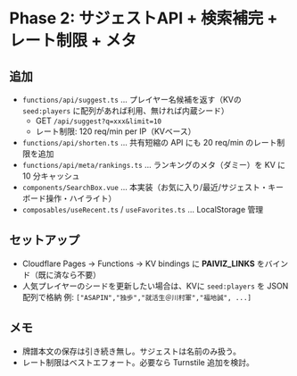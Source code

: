 # Phase 2: サジェストAPI + 検索補完 + レート制限 + メタ

## 追加

- `functions/api/suggest.ts` … プレイヤー名候補を返す（KVの `seed:players` に配列があれば利用、無ければ内蔵シード）
  - GET `/api/suggest?q=xxx&limit=10`
  - レート制限: 120 req/min per IP（KVベース）
- `functions/api/shorten.ts` … 共有短縮の API にも 20 req/min のレート制限を追加
- `functions/api/meta/rankings.ts` … ランキングのメタ（ダミー）を KV に 10 分キャッシュ
- `components/SearchBox.vue` … 本実装（お気に入り/最近/サジェスト・キーボード操作・ハイライト）
- `composables/useRecent.ts` / `useFavorites.ts` … LocalStorage 管理

## セットアップ

- Cloudflare Pages → Functions → KV bindings に **PAIVIZ_LINKS** をバインド（既に済なら不要）
- 人気プレイヤーのシードを更新したい場合は、KVに `seed:players` を JSON 配列で格納
  例: `["ASAPIN","独歩","就活生＠川村軍","福地誠", ...]`

## メモ

- 牌譜本文の保存は引き続き無し。サジェストは名前のみ扱う。
- レート制限はベストエフォート。必要なら Turnstile 追加を検討。
